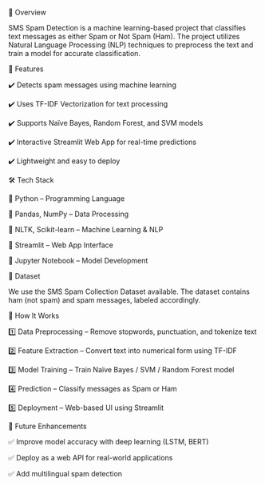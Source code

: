 📌 Overview

SMS Spam Detection is a machine learning-based project that classifies text messages as either Spam or Not Spam (Ham). The project utilizes Natural Language Processing (NLP) techniques to preprocess the text and train a model for accurate classification.

🚀 Features

✔️ Detects spam messages using machine learning

✔️ Uses TF-IDF Vectorization for text processing

✔️ Supports Naïve Bayes, Random Forest, and SVM models

✔️ Interactive Streamlit Web App for real-time predictions

✔️ Lightweight and easy to deploy

🛠️ Tech Stack

🔹 Python – Programming Language

🔹 Pandas, NumPy – Data Processing

🔹 NLTK, Scikit-learn – Machine Learning & NLP

🔹 Streamlit – Web App Interface

🔹 Jupyter Notebook – Model Development

📂 Dataset

We use the SMS Spam Collection Dataset available. The dataset contains ham (not spam) and spam messages, labeled accordingly.

🎯 How It Works

1️⃣ Data Preprocessing – Remove stopwords, punctuation, and tokenize text

2️⃣ Feature Extraction – Convert text into numerical form using TF-IDF

3️⃣ Model Training – Train Naïve Bayes / SVM / Random Forest model

4️⃣ Prediction – Classify messages as Spam or Ham

5️⃣ Deployment – Web-based UI using Streamlit

🔮 Future Enhancements

✅ Improve model accuracy with deep learning (LSTM, BERT)

✅ Deploy as a web API for real-world applications

✅ Add multilingual spam detection
